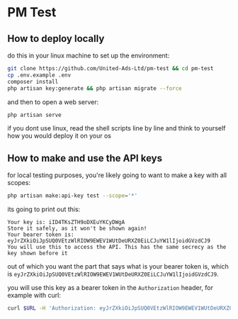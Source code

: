 # PM Test

## How to deploy locally
do this in your linux machine to set up the environment:

```sh
git clone https://github.com/United-Ads-Ltd/pm-test && cd pm-test
cp .env.example .env
composer install
php artisan key:generate && php artisan migrate --force
```

and then to open a web server:

```sh
php artisan serve
```

if you dont use linux, read the shell scripts line by line and think to yourself how you would deploy it on your os

## How to make and use the API keys

for local testing purposes, you're likely going to want to make a key with all scopes:

```sh
php artisan make:api-key test --scope='*'
```

its going to print out this:

```
Your key is: iID4TKsZTH9oDXEuYKCyDWgA
Store it safely, as it won't be shown again!
Your bearer token is:
eyJrZXkiOiJpSUQ0VEtzWlRIOW9EWEV1WUtDeURXZ0EiLCJuYW1lIjoidGVzdCJ9
You will use this to access the API. This has the same secrecy as the key shown before it
```

out of which you want the part that says what is your bearer token is, which is `eyJrZXkiOiJpSUQ0VEtzWlRIOW9EWEV1WUtDeURXZ0EiLCJuYW1lIjoidGVzdCJ9`.

you will use this key as a bearer token in the `Authorization` header, for example with curl:

```sh
curl $URL -H 'Authorization: eyJrZXkiOiJpSUQ0VEtzWlRIOW9EWEV1WUtDeURXZ0EiLCJuYW1lIjoidGVzdCJ9'
```